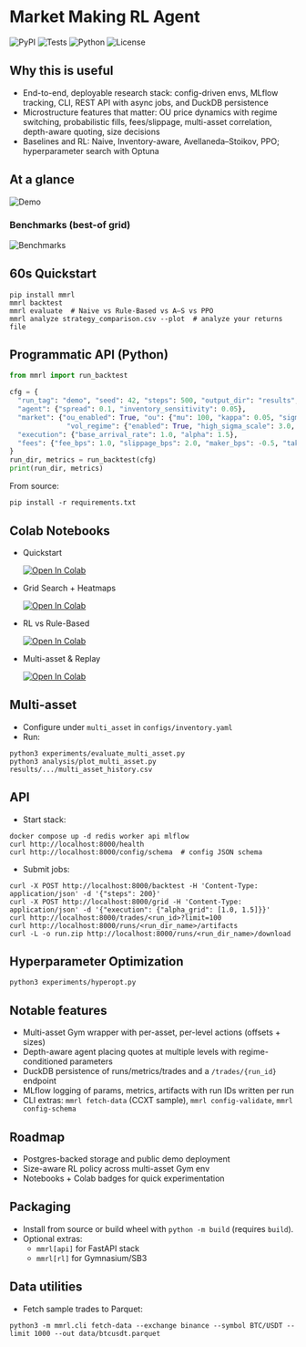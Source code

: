 # Market Making RL Agent

![PyPI](https://img.shields.io/pypi/v/mmrl.svg)
![Tests](https://img.shields.io/badge/tests-passing-brightgreen)
![Python](https://img.shields.io/badge/python-3.10%2B-blue)
![License](https://img.shields.io/badge/license-MIT-green)

## Why this is useful
- End-to-end, deployable research stack: config-driven envs, MLflow tracking, CLI, REST API with async jobs, and DuckDB persistence
- Microstructure features that matter: OU price dynamics with regime switching, probabilistic fills, fees/slippage, multi-asset correlation, depth-aware quoting, size decisions
- Baselines and RL: Naive, Inventory-aware, Avellaneda–Stoikov, PPO; hyperparameter search with Optuna

## At a glance
![Demo](docs/assets/demo.gif)

### Benchmarks (best-of grid)
![Benchmarks](docs/assets/benchmarks.png)

## 60s Quickstart
```
pip install mmrl
mmrl backtest
mmrl evaluate  # Naive vs Rule-Based vs A–S vs PPO
mmrl analyze strategy_comparison.csv --plot  # analyze your returns file
```
## Programmatic API (Python)
```python
from mmrl import run_backtest

cfg = {
  "run_tag": "demo", "seed": 42, "steps": 500, "output_dir": "results",
  "agent": {"spread": 0.1, "inventory_sensitivity": 0.05},
  "market": {"ou_enabled": True, "ou": {"mu": 100, "kappa": 0.05, "sigma": 0.5, "dt": 1.0},
              "vol_regime": {"enabled": True, "high_sigma_scale": 3.0, "switch_prob": 0.02}},
  "execution": {"base_arrival_rate": 1.0, "alpha": 1.5},
  "fees": {"fee_bps": 1.0, "slippage_bps": 2.0, "maker_bps": -0.5, "taker_bps": 1.0}
}
run_dir, metrics = run_backtest(cfg)
print(run_dir, metrics)
```

From source:
```
pip install -r requirements.txt
```

## Colab Notebooks
- Quickstart
  
  [![Open In Colab](https://colab.research.google.com/assets/colab-badge.svg)](https://colab.research.google.com/github/Aviral1303/Market-Making-RL-Agent/blob/main/notebooks/Quickstart.ipynb)

- Grid Search + Heatmaps
  
  [![Open In Colab](https://colab.research.google.com/assets/colab-badge.svg)](https://colab.research.google.com/github/Aviral1303/Market-Making-RL-Agent/blob/main/notebooks/Grid_Heatmaps.ipynb)

- RL vs Rule-Based
  
  [![Open In Colab](https://colab.research.google.com/assets/colab-badge.svg)](https://colab.research.google.com/github/Aviral1303/Market-Making-RL-Agent/blob/main/notebooks/RL_vs_RuleBased.ipynb)

- Multi-asset & Replay
  
  [![Open In Colab](https://colab.research.google.com/assets/colab-badge.svg)](https://colab.research.google.com/github/Aviral1303/Market-Making-RL-Agent/blob/main/notebooks/MultiAsset_Replay.ipynb)

## Multi-asset
- Configure under `multi_asset` in `configs/inventory.yaml`
- Run:
```
python3 experiments/evaluate_multi_asset.py
python3 analysis/plot_multi_asset.py results/.../multi_asset_history.csv
```

## API
- Start stack:
```
docker compose up -d redis worker api mlflow
curl http://localhost:8000/health
curl http://localhost:8000/config/schema  # config JSON schema
```
- Submit jobs:
```
curl -X POST http://localhost:8000/backtest -H 'Content-Type: application/json' -d '{"steps": 200}'
curl -X POST http://localhost:8000/grid -H 'Content-Type: application/json' -d '{"execution": {"alpha_grid": [1.0, 1.5]}}'
curl http://localhost:8000/trades/<run_id>?limit=100
curl http://localhost:8000/runs/<run_dir_name>/artifacts
curl -L -o run.zip http://localhost:8000/runs/<run_dir_name>/download
```

## Hyperparameter Optimization
```
python3 experiments/hyperopt.py
```

## Notable features
- Multi-asset Gym wrapper with per-asset, per-level actions (offsets + sizes)
- Depth-aware agent placing quotes at multiple levels with regime-conditioned parameters
- DuckDB persistence of runs/metrics/trades and a `/trades/{run_id}` endpoint
- MLflow logging of params, metrics, artifacts with run IDs written per run
- CLI extras: `mmrl fetch-data` (CCXT sample), `mmrl config-validate`, `mmrl config-schema`

## Roadmap
- Postgres-backed storage and public demo deployment
- Size-aware RL policy across multi-asset Gym env
- Notebooks + Colab badges for quick experimentation

## Packaging
- Install from source or build wheel with `python -m build` (requires `build`).
- Optional extras:
  - `mmrl[api]` for FastAPI stack
  - `mmrl[rl]` for Gymnasium/SB3

## Data utilities
- Fetch sample trades to Parquet:
```
python3 -m mmrl.cli fetch-data --exchange binance --symbol BTC/USDT --limit 1000 --out data/btcusdt.parquet
```
